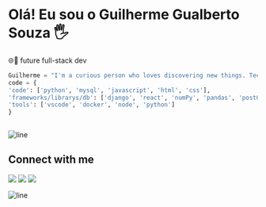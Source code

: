<div>
 
# Olá! Eu sou o Guilherme Gualberto Souza 🖐️
🌐🚀 future full-stack dev
</div>

```python
Guilherme = "I'm a curious person who loves discovering new things. Technologies give me the necessary knowledges to create the infinit."
code = {
'code': ['python', 'mysql', 'javascript', 'html', 'css'],
'frameworks/librarys/db': ['django', 'react', 'numPy', 'pandas', 'postGreeSql', 'mongoDB']
'tools': ['vscode', 'docker', 'node', 'python']
}
 
 ```

![line](https://cdn.discordapp.com/attachments/842741907720896512/842806312386428948/gif.gif)

</div>

<div align="top-right">

## Connect with me <img  width="60" align="">

<a href="https://www.linkedin.com/in/guilhermegsz/" target="_blank"><img src="https://img.shields.io/badge/LinkedIn-0077B5?style=for-the-badge&logo=linkedin&logoColor=white"></a>
<a href="https://github.com/ggualbertosouza" target="_blank"><img src="https://img.shields.io/badge/GitHub-100000?style=for-the-badge&logo=github&logoColor=white"></a>
<a href="mailto:ggualbertosouza@gmail.com"><img src="https://img.shields.io/badge/Gmail-D14836?style=for-the-badge&logo=gmail&logoColor=white"></a>

</div>


![line](https://cdn.discordapp.com/attachments/842741907720896512/842806312386428948/gif.gif)
<div align="center">

